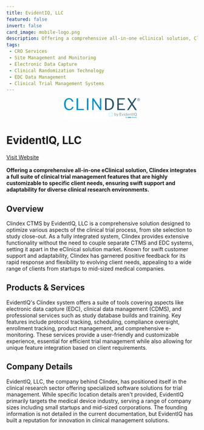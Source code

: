 ```yaml
---
title: EvidentIQ, LLC
featured: false
invert: false
card_image: mobile-logo.png
description: Offering a comprehensive all-in-one eClinical solution, Clindex integrates a full suite of clinical trial management features that are highly customizable to specific client needs, ensuring swift support and adaptability for diverse clinical research environments.
tags: 
 - CRO Services
 - Site Management and Monitoring
 - Electronic Data Capture
 - Clinical Randomization Technology
 - EDC Data Management
 - Clinical Trial Management Systems
---
```


<div align="center">
<a href="https://www.clindex.com/clindex-features/clinical-trial-management-system/">
<img src="mobile-logo.png" alt="Logo" style="min-width: 200px; max-width: 600px; height: auto;" >
</a>
</div>

# EvidentIQ, LLC
<a href="https://www.clindex.com/clindex-features/clinical-trial-management-system/">Visit Website</a>
<br>
<br>
**Offering a comprehensive all-in-one eClinical solution, Clindex integrates a full suite of clinical trial management features that are highly customizable to specific client needs, ensuring swift support and adaptability for diverse clinical research environments.**

## Overview
Clindex CTMS by EvidentIQ, LLC is a comprehensive solution designed to optimize various aspects of the clinical trial process, from site selection to study close-out. As a fully integrated system, Clindex provides extensive functionality without the need to couple separate CTMS and EDC systems, setting it apart in the eClinical solution market. Known for swift customer support and adaptability, Clindex has garnered positive feedback for its rapid response and flexibility to evolving client needs, appealing to a wide range of clients from startups to mid-sized medical companies.
## Products & Services 
EvidentIQ's Clindex system offers a suite of tools covering aspects like electronic data capture (EDC), clinical data management (CDMS), and professional services such as study database builds and training. Key features include protocol tracking, scheduling, compliance oversight, enrollment tracking, product management, and comprehensive e-monitoring. These services provide a user-friendly and customizable experience, essential for efficient trial management while also allowing for unique feature integration based on client requirements.
## Company Details 
EvidentIQ, LLC, the company behind Clindex, has positioned itself in the clinical research sector offering specialized software solutions for trial management. While specific location details aren't provided, EvidentIQ primarily targets the medical device industry, serving a range of company sizes including small startups and mid-sized corporations. The founding information is not detailed in the current documentation, but EvidentIQ has built a reputation for innovation in clinical management solutions.

